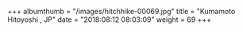 +++
albumthumb = "/images/hitchhike-00069.jpg"
title = "Kumamoto Hitoyoshi , JP"
date = "2018:08:12 08:03:09"
weight = 69
+++
